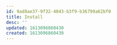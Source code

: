 ```yaml
---
id: 9ad8ae37-9f32-4043-b3f9-b36799a62bf0
title: Install
desc: ''
updated: 1613096860430
created: 1613096860430
---
```


